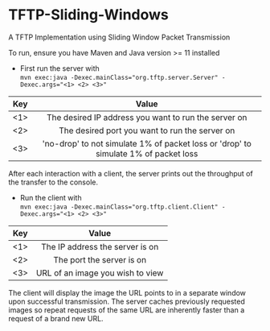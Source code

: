 # TFTP-Sliding-Windows
A TFTP Implementation using Sliding Window Packet Transmission

To run, ensure you have Maven and Java version >= 11 installed

- First run the server with 
<br />`mvn exec:java -Dexec.mainClass="org.tftp.server.Server" -Dexec.args="<1> <2> <3>"`

| Key           | Value                                                                                    |
| ------------- |:----------------------------------------------------------------------------------------:|
| <1>           | The desired IP address you want to run the server on                                     |
| <2>           | The desired port you want to run the server on                                           |
| <3>           | 'no-drop' to not simulate 1% of packet loss or 'drop' to simulate 1% of packet loss      |

After each interaction with a client, the server prints out the throughput of the transfer to the console.

- Run the client with
<br />`mvn exec:java -Dexec.mainClass="org.tftp.client.Client" -Dexec.args="<1> <2> <3>"`

| Key           | Value         |
| ------------- |:-------------:|
| <1>           | The IP address the server is on |
| <2>           | The port the server is on     |
| <3>           | URL of an image you wish to view      |

The client will display the image the URL points to in a separate window upon successful transmission. The server caches previously
requested images so repeat requests of the same URL are inherently faster than a request of a brand new URL. 

